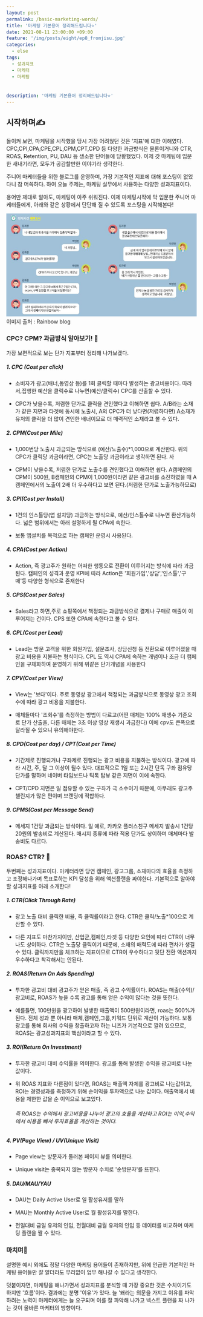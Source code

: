 ```yaml
---
layout: post
permalink: /basic-marketing-words/
title: '마케팅 기본용어 정리해드립니다‍⭐'
date: 2021-08-11 23:00:00 +09:00
feature: '/img/posts/eight/ep8_fromjisu.jpg'
categories:
  - else
tags:
  - 성과지표
  - 마케터
  - 마케팅


description: '마케팅 기본용어 정리해드립니다‍⭐'
---
```


## 시작하며✍️

돌이켜 보면, 마케팅을 시작했을 당시 가장 어려웠던 것은 '지표'에 대한 이해였다. CPC,CPI,CPA,CPE,CPL,CPM,CPT,CPD 등 다양한 과금방식은 물론이거니와 CTR, ROAS, Retention, PU, DAU 등 생소한 단어들에 당황했었다. 이제 갓 마케팅에 입문한 새내기라면, 모두가 공감할만한 이야기라 생각한다.

주니어 마케터들을 위한 블로그를 운영하며, 가장 기본적인 지표에 대해 포스팅이 없었다니 참 머쓱하다. 하여 오늘 주제는, 마케팅 실무에서 사용하는 다양한 성과지표이다.

용어만 제대로 알아도, 마케팅이 아주 쉬워진다. 이제 마케팅시작에 막 입문한 주니어 마케터들에게, 아래와 같은 상황에서 단단해 질 수 있도록 포스팅을 시작해본다!


![출처/레인보우블로그](/img/posts/eight/img1.JPG)
이미지 출처 : Rainbow blog


### CPC? CPM? 과금방식 알아보기! 💸

가장 보편적으로 보는 단가 지표부터 정리해 나가보겠다.


##### 1. CPC (Cost per click)
  - 소비자가 광고(배너,동영상 등)를 1회 클릭할 때마다 발생하는 광고비용이다. 따라서,집행한 예산을 클릭수로 나누면(예산/클릭수) CPC를 산출할 수 있다.

  - CPC가 낮을수록, 저렴한 단가로 클릭을 견인했다고 이해하면 쉽다. A/B라는 소재가 같은 지면과 타겟에 동시에 노출시, A의 CPC가 더 낮다면(저렴하다면) A소재가 유저의 클릭을 더 많이 견인한 배너이므로 더 매력적인 소재라고 볼 수 있다.


##### 2. CPM(Cost per Mile)
   - 1,000번당 노출시 과금되는 방식으로 (예산/노출수)*1,000으로 계산한다. 위의 CPC가 클릭당 과금이라면, CPC는 노출당 과금이라고 생각하면 된다. 사

   - CPM이 낮을수록, 저렴한 단가로 노출수를 견인했다고 이해하면 쉽다. A캠페인의 CPM이 500원, B캠페인의 CPM이 1,000원이라면 같은 광고비를 소진하였을 때 A캠페인에서의 노출이 2배 더 우수하다고 보면 된다.(저렴한 단가로 노출가능하므로)


##### 3. CPI(Cost per Install)
   - 1건의 인스톨당(앱 설치당) 과금하는 방식으로, 예산/인스톨수로 나누면 환산가능하다. 넓은 범위에서는 아래 설명하게 될 CPA에 속한다.

   - 보통 앱설치를 목적으로 하는 캠페인 운영시 사용된다.


##### 4. CPA(Cost per Action)
  - Action, 즉 광고주가 원하는 어떠한 행동으로 전환이 이루어지는 방식에 따라 과금된다. 캠페인의 성격과 운영 KPI에 따라 Action은 '회원가입','상담','인스톨','구매'등 다양한 형식으로 존재한다


##### 5. CPS(Cost per Sales)

- Sales라고 하면,주로 쇼핑쪽에서 책정되는 과금방식으로 결제나 구매로 매출이 이루어지는 건이다.  CPS 또한 CPA에 속한다고 볼 수 있다.


##### 6. CPL(Cost per Lead)

- Lead는 방문 고객을 위한 회원가입, 설문조사, 상담신청 등 전환으로 이루어졌을 때 광고 비용을 지불하는 형식이다. CPL 도 역시 CPA에 속하는 개념이나 조금 더 캠페인을 구체화하여 운영하기 위해 위같은 단가개념을 사용한다


##### 7. CPV(Cost per View)

  - View는 '보다'이다. 주로 동영상 광고에서 책정되는 과금방식으로 동영상 광고 조회 수에 따라 광고 비용을 지불한다.

-  매체들마다 '조회수'를 측정하는 방법이 다르고(어떤 매체는 100% 재생수 기준으로 단가 산출을, 다른 매체는 3초 이상 영상 재생시 과금한다) 이에 cpv도 큰폭으로 달라질 수 있으니 유의해야한다.


##### 8. CPD(Cost per day) / CPT(Cost per Time)
- 기간제로 진행되거나 구좌제로 진행되는 광고 비용을 지불하는 방식이다. 광고에 따라 시간, 주, 달 그 이상이 될수 있다. 대표적으로 1일 또는 2시간 단독 구좌 점유당 단가를 말하며 네이버 타임보드나 틱톡 탑뷰 같은 지면이 이에 속한다.

-  CPT/CPD 지면은 일 점유할 수 있는 구좌가 극 소수이기 때문에, 아무래도 광고주 챌린지가 많은 편이며 브랜딩에 적합하다.


##### 9.  CPMS(Cost per Message Send)

 - 메세지 1건당 과금되는 방식이다. 일 예로, 카카오 플러스친구 메세지 발송시 1건당 20원의 발송비로 계산된다. 매시지 종류에 따라 적용 단가도 상이하며 매체마다 발송비도 다르다.



### ROAS? CTR? 🙊

 두번째는 성과지표이다. 마케터라면 당연 캠페인, 광고그룹, 소재마다의 효율을 측정하고 조정해나가며 목표로하는 KPI 달성을 위해 액션플랜을 짜야한다. 기본적으로 알아야 할 성과지표를 아래 소개한다!


##### 1. CTR(Click Through Rate)

 -  광고 노출 대비 클릭한 비율, 즉 클릭률이라고 한다.
     CTR은 클릭/노출*100으로 계산할 수 있다.

 -   다른 지표도 마찬가지이만, 산업군,캠페인,타겟 등 다양한 요인에 따라 CTR이 너무나도 상이하다. CTR은 노출당 클릭이기 때문에, 소재의 매력도에 따라 편차가 생길 수 있다. 클릭까지만을 체크하는 지표이므로 CTR이 우수하다고 뒷단 전환 액션까지 우수하다고 착각해서는 안된다.


##### 2.  ROAS(Return On Ads Spending)

  - 투자한 광고비 대비 광고주가 얻은 매출, 즉 광고 수익률이다.
 ROAS는 매출(수익)/광고비로, ROAS가 높을 수록 광고를 통해 얻은 수익이 많다는 것을 뜻한다.

  - 예를들면, 100만원을 광고하여 발생한 매출액이 500만원이라면, roas는 500%가 된다. 전체 성과 뿐 아니라 매체,캠페인,그룹,키워드 단위로 계산이 가능하다. 보통 광고를 통해 회사의 수익을 창출하고자 하는 니즈가 기본적으로 깔려 있으므로, ROAS는 광고성과지표의 핵심이라고 할 수 있다.

##### 3. ROI(Return On Investment)

- 투자한 광고비 대비 수익률을 의미한다. 광고를 통해 발생한 수익을 광고비로 나눈 값이다.
- 위 ROAS 지표와 다른점이 있다면,  ROAS는 매출액 자체를 광고비로 나눈값이고, ROI는 경영성과를 측정하기 위해 순이익을 투자액으로 나눈 값이다. 매출액에서 비용을 제한한 값을 순 이익으로 보고있다.

  ###### 즉 ROAS는 수익에서 광고비용을 나누어 광고의 효율을 계산하고 ROI는 이익,수익에서 비용을 빼서 투자효율을 계산하는 것이다.


##### 4.  PV(Page View) / UV(Unique Visit)

 - Page view는 방문자가 둘러본 페이지 뷰를 의미한다.

 - Unique visit는 중복되지 않는 방문자 수치로 '순방문자'를 뜨한다.


##### 5.  DAU/MAU/YAU

  - DAU는 Daily Active User로 일 활성유저를 말하
  - MAU는 Monthly Active User로 월 활성유저를 말한다.

- 전일대비 금일 유저의 인입, 전월대비 금월 유저의 인입 등 데이터를 비교하며 마케팅 플랜을 짤 수 있다.

### 마치며🐰

설명한 예시 외에도 정말 다양한 마케팅 용어들이 존재하지만, 위에 언급한 기본적인 마케팅 용어들만 잘 알더라도 무리없이 업무 해나갈 수 있다고 생각한다.

덧붙이자면, 마케팅을 해나가면서 성과지표를 분석할 때 가장 중요한 것은 수치이기도 하지만 '흐름'이다. 결과에는 분명 '이유'가 있다. 늘 '왜라는 의문을 가지고 이유를 파악하려는 노력이 마케터에게는 늘 요구되며 이를 잘 파악해 나가고 넥스트 플랜을 짜 나가는 것이 올바른 마케터의 방향이다.
